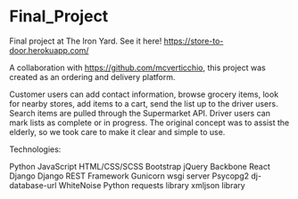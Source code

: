 # Final_Project
Final project at The Iron Yard. 
See it here! https://store-to-door.herokuapp.com/

A collaboration with https://github.com/mcverticchio, this project was created as an ordering and delivery platform. 

Customer users can add contact information, browse grocery items, look for nearby stores, add items to a cart, 
send the list up to the driver users. Search items are pulled through the Supermarket API. 
Driver users can mark lists as complete or in progress.
The original concept was to assist the elderly, so we took care to make it clear and simple to use. 


Technologies:

Python
JavaScript
HTML/CSS/SCSS
Bootstrap
jQuery
Backbone
React
Django
Django REST Framework
Gunicorn wsgi server
Psycopg2
dj-database-url
WhiteNoise
Python requests library
xmljson library
